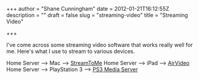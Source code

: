 +++
author = "Shane Cunningham"
date = 2012-01-21T16:12:55Z
description = ""
draft = false
slug = "streaming-video"
title = "Streaming Video"

+++


I've come across some streaming video software that works really well for me. Here's what I use to stream to various devices.

Home Server --&gt; Mac --&gt; <a title="StreamToMe" href="http://projectswithlove.com/streamtome/">StreamToMe</a>
Home Server --&gt; iPad --&gt; <a title="AirVideo" href="http://www.inmethod.com/air-video/index.html">AirVideo</a>
Home Server --&gt; PlayStation 3 --&gt; <a title="PS3 Media Server" href="http://ps3mediaserver.blogspot.com/">PS3 Media Server</a>